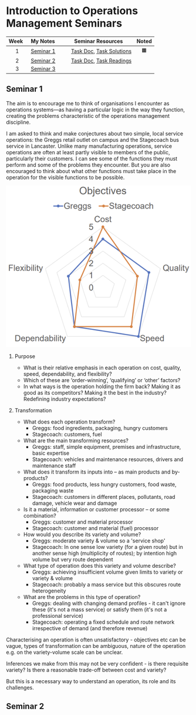 # Introduction to Operations Management Seminars

| Week   | My Notes                | Seminar Resources                                                                                                                  | Noted |
| :----: | ----------------------- | ---------------------------------------------------------------------------------------------------------------------------------- | :---: |
|   1    | [Seminar 1](#seminar-1) | [Task Doc](MSCI.102.seminarDocs/a.operationsAsSystemTASK.pdf), [Task Solutions](MSCI.102.seminarDocs/a.operationsAsSystemPPTX.pdf) |  🟧   |
|   2    | [Seminar 2](#seminar-2) | [Task Doc](MSCI.102.seminarDocs/b.scmTASK.pdf), [Task Readings](MSCI.102.seminarDocs/b.scmREADING.pdf)                             |       |
|   3    | [Seminar 3](#seminar-3) |                                                                                                                                    |       |

## Seminar 1

The aim is to encourage me to think of organisations I encounter as operations systems—as having a particular logic in the way they function, creating the problems characteristic of the operations management discipline.

I am asked to think and make conjectures about two simple, local service operations: the Greggs retail outlet on campus and the Stagecoach bus service in Lancaster. Unlike many manufacturing operations, service operations are often at least partly visible to members of the public, particularly their customers. I can see some of the functions they must perform and some of the problems they encounter. But you are also encouraged to think about what other functions must take place in the operation for the visible functions to be possible.

![image](images/systemObjectivesGraph.png)

1. Purpose

   - What is their relative emphasis in each operation on cost, quality, speed, dependability, and flexibility?
   - Which of these are ‘order-winning’, ‘qualifying’ or ‘other’ factors?
   - In what ways is the operation holding the firm back? Making it as good as its competitors? Making it the best in the industry? Redefining industry expectations?

2. Transformation
   - What does each operation transform?
     - Greggs: food ingredients, packaging, hungry customers
     - Stagecoach: customers, fuel
   - What are the main transforming resources?
     - Greggs: staff, simple equipment, premises and infrastructure, basic expertise
     - Stagecoach: vehicles and maintenance resources, drivers and maintenance staff
   - What does it transform its inputs into – as main products and by-products?
     - Greggs: food products, less hungry customers, food waste, packaging waste
     - Stagecoach: customers in different places, pollutants, road damage, vehicle wear and damage
   - Is it a material, information or customer processor – or some combination?
     - Greggs: customer and material processor
     - Stagecoach: customer and material (fuel) processor
   - How would you describe its variety and volume?
     - Greggs: moderate variety & volume so a 'service shop'
     - Stagecoach: In one sense low variety (for a given route) but in another sense high (multiplicity of routes); by intention high volume but very route dependent
   - What type of operation does this variety and volume describe?
     - Greggs: achieving insufficient volume given limits to variety or variety & volume
     - Stagecoach: probably a mass service but this obscures route heterogeneity
   - What are the problems in this type of operation?
     - Greggs: dealing with changing demand profiles - it can't ignore these (it's not a mass service) or satisfy them (it's not a professional service)
     - Stagecoach: operating a fixed schedule and route network irrespective of demand (and therefore revenue)

Characterising an operation is often unsatisfactory - objectives etc can be vague, types of transformation can be ambiguous, nature of the operation e.g. on the variety-volume scale can be unclear.

Inferences we make from this may not be very confident - is there requisite variety? Is there a reasonable trade-off between cost and variety?

But this is a necessary way to understand an operation, its role and its challenges.

## Seminar 2
